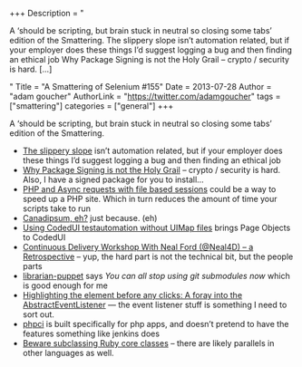 +++
Description = "<p>A ‘should be scripting, but brain stuck in neutral so closing some tabs’ edition of the Smattering. The slippery slope isn’t automation related, but if your employer does these things I’d suggest logging a bug and then finding an ethical job Why Package Signing is not the Holy Grail – crypto / security is hard. […]</p>"
Title = "A Smattering of Selenium #155"
Date = 2013-07-28
Author = "adam goucher"
AuthorLink = "https://twitter.com/adamgoucher"
tags = ["smattering"]
categories = ["general"]
+++

<p>A &#8216;should be scripting, but brain stuck in neutral so closing some tabs&#8217; edition of the Smattering.</p>
<ul>
<li><a href="http://www.90percentofeverything.com/2013/07/23/the-slippery-slope/">The slippery slope</a> isn&#8217;t automation related, but if your employer does these things I&#8217;d suggest logging a bug and then finding an ethical job</li>
<li><a href="https://caremad.io/blog/packaging-signing-not-holy-grail/">Why Package Signing is not the Holy Grail</a> &#8211; crypto / security is hard. Also, I have a signed package for you to install&#8230;</li>
<li><a href="http://blog.preinheimer.com/index.php?/archives/416-PHP-and-Async-requests-with-file-based-sessions.html">PHP and Async requests with file based sessions</a> could be a way to speed up a PHP site. Which in turn reduces the amount of time your scripts take to run</li>
<li><a href="http://canadipsum.com/">Canadipsum, eh?</a> just because. (eh)</li>
<li><a href="http://blogs.infosupport.com/using-codedui-testautomation-without-uimap-files/">Using CodedUI testautomation without UIMap files</a> brings Page Objects to CodedUI</li>
<li><a href="http://blog.matthewskelton.net/2013/07/22/continuous-delivery-workshop-with-neal-ford-neal4d-a-retrospective/">Continuous Delivery Workshop With Neal Ford (@Neal4D) – a Retrospective</a> &#8211; yup, the hard part is not the technical bit, but the people parts</li>
<li><a href="http://librarian-puppet.com/">librarian-puppet</a> says <i>You can all stop using git submodules now</i> which is good enough for me</li>
<li><a href="http://swdandruby.wordpress.com/2013/07/26/highlighting-the-element-before-any-clicks-a-foray-into-the-abstracteventlistener/">Highlighting the element before any clicks: A foray into the AbstractEventListener</a> &#8212; the event listener stuff is something I need to sort out.</li>
<li><a href="http://www.phptesting.org/">phpci</a> is built specifically for php apps, and doesn&#8217;t pretend to have the features something like jenkins does</li>
<li><a href="http://words.steveklabnik.com/beware-subclassing-ruby-core-classes">Beware subclassing Ruby core classes</a> &#8211; there are likely parallels in other languages as well.</li>
</ul>

